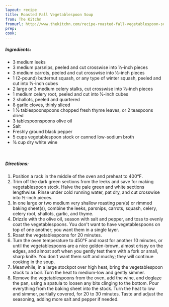 ```yaml
---
layout: recipe
title: Roasted Fall Vegetablespoon Soup
from: The Kitchn
fromurl: http://www.thekitchn.com/recipe-roasted-fall-vegetablespoon-soup-236493
prep: 
cook: 
---
```


##### Ingredients:

* 3 medium leeks
* 3 medium parsnips, peeled and cut crosswise into ½-inch pieces
* 3 medium carrots, peeled and cut crosswise into ½-inch pieces
* 1 (2-pound) butternut squash, or any type of winter squash, peeled and cut into ½-inch cubes
* 2 large or 3 medium celery stalks, cut crosswise into ½-inch pieces
* 1 medium celery root, peeled and cut into ½-inch cubes
* 2 shallots, peeled and quartered
* 8 garlic cloves, thinly sliced
* 1 ½ tablespoonspoons chopped fresh thyme leaves, or 2 teaspoons dried
* 3 tablespoonspoons olive oil
* Salt
* Freshly ground black pepper
* 5 cups vegetablespoon stock or canned low-sodium broth
* ¾ cup dry white wine 

<br>

##### Directions:

1. Position a rack in the middle of the oven and preheat to 400°F.
2. Trim off the dark green sections from the leeks and save for making vegetablespoon stock. Halve the pale green and white sections lengthwise. Rinse under cold running water, pat dry, and cut crosswise into ½-inch pieces.
3. In one large or two medium very shallow roasting pan(s) or rimmed baking sheet(s), combine the leeks, parsnips, carrots, squash, celery, celery root, shallots, garlic, and thyme. 
4. Drizzle with the olive oil, season with salt and pepper, and toss to evenly coat the vegetablespoons. You don't want to have vegetablespoons on top of one another; you want them in a single layer.
5. Roast the vegetablespoons for 20 minutes. 
6. Turn the oven temperature to 450°F and roast for another 10 minutes, or until the vegetablespoons are a nice golden-brown, almost crispy on the edges, and almost soft when you gently test them with a fork or small, sharp knife. You don't want them soft and mushy; they will continue cooking in the soup.
7. Meanwhile, in a large stockpot over high heat, bring the vegetablespoon stock to a boil. Turn the heat to medium-low and gently simmer.
8. Remove the vegetablespoons from the oven, add the wine, and deglaze the pan, using a spatula to loosen any bits clinging to the bottom. Pour every­thing from the baking sheet into the stock. Turn the heat to low and simmer, partially covered, for 20 to 30 minutes. Taste and adjust the seasoning, adding more salt and pepper if needed. 

